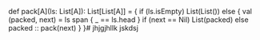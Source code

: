 def pack[A](ls: List[A]): List[List[A]] = {
    if (ls.isEmpty) List(List())
    else {
      val (packed, next) = ls span { _ == ls.head }
      if (next == Nil) List(packed)
      else packed :: pack(next)
    }
  }# jhjgjhllk
jskdsj
